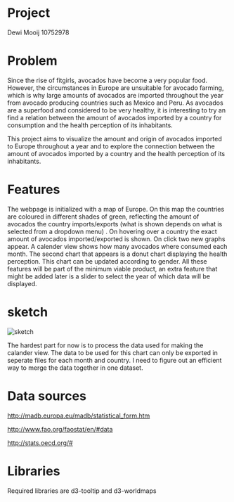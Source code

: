 # Project

Dewi Mooij 10752978

# Problem

Since the rise of fitgirls, avocados have become a very popular food. However, the circumstances in Europe are unsuitable for avocado farming, which is why large amounts of avocados are imported throughout the year from avocado producing countries such as Mexico and Peru. As avocados are a superfood and considered to be very healthy, it is interesting to try an find a relation between the amount of avocados imported by a country for consumption and the health perception of its inhabitants.  

This project aims to visualize the amount and origin of avocados imported to Europe throughout a year and to explore the connection between the amount of avocados imported by a country and the health perception of its inhabitants.

# Features

The webpage is initialized with a map of Europe. On this map the countries are coloured in different shades of green, reflecting the amount of avocados the country imports/exports (what is shown depends on what is selected from a dropdown menu) . On hovering over a country the exact amount of avocados imported/exported is shown. On click two new graphs appear. A calender view shows how many avocados where consumed each month. The second chart that appears is a donut chart displaying the health perception. This chart can be updated according to gender. All these features will be part of the minimum viable product, an extra feature that might be added later is a slider to select the year of which data will be displayed.

# sketch
![sketch](doc/project_sketch.JPEG)

The hardest part for now is to process the data used for making the calander view. The data to be used for this chart can only be exported in seperate files for each month and country. I need to figure out an efficient way to merge the data together in one dataset.

# Data sources

http://madb.europa.eu/madb/statistical_form.htm

http://www.fao.org/faostat/en/#data

http://stats.oecd.org/#

# Libraries

Required libraries are d3-tooltip and d3-worldmaps
